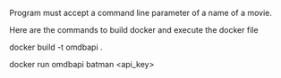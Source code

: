 
Program must accept a command line parameter of a name of a movie.

Here are the commands to build docker and execute the docker file

docker build -t omdbapi .

docker run omdbapi batman <api_key>
